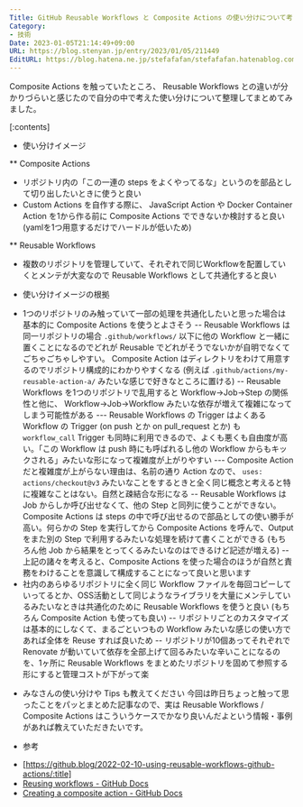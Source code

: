 ```yaml
---
Title: GitHub Reusable Workflows と Composite Actions の使い分けについて考えた
Category:
- 技術
Date: 2023-01-05T21:14:49+09:00
URL: https://blog.stenyan.jp/entry/2023/01/05/211449
EditURL: https://blog.hatena.ne.jp/stefafafan/stefafafan.hatenablog.com/atom/entry/4207112889951402483
---
```


Composite Actions を触っていたところ、 Reusable Workflows との違いが分かりづらいと感じたので自分の中で考えた使い分けについて整理してまとめてみました。

[:contents]

* 使い分けイメージ

** Composite Actions
- リポジトリ内の「この一連の steps をよくやってるな」というのを部品として切り出したいときに使うと良い
- Custom Actions を自作する際に、 JavaScript Action や Docker Container Action を1から作る前に Composite Actions でできないか検討すると良い (yamlを1つ用意するだけでハードルが低いため)

** Reusable Workflows
- 複数のリポジトリを管理していて、それぞれで同じWorkflowを配置していくとメンテが大変なので Reusable Workflows として共通化すると良い

* 使い分けイメージの根拠
- 1つのリポジトリのみ触っていて一部の処理を共通化したいと思った場合は基本的に Composite Actions を使うとよさそう
-- Reusable Workflows は同一リポジトリの場合 <code>.github/workflows/</code> 以下に他の Workflow と一緒に置くことになるのでどれが Reusable でどれがそうでないかが自明でなくてごちゃごちゃしやすい。 Composite Action はディレクトリをわけて用意するのでリポジトリ構成的にわかりやすくなる (例えば <code>.github/actions/my-reusable-action-a/</code> みたいな感じで好きなところに置ける)
-- Reusable Workflows を1つのリポジトリで乱用すると Workflow→Job→Step の関係性と他に、 Workflow→Job→Workflow みたいな依存が増えて複雑になってしまう可能性がある
--- Reusable Workflows の Trigger はよくある Workflow の Trigger (on push とか on pull_request とか) も <code>workflow_call</code> Trigger も同時に利用できるので、よくも悪くも自由度が高い。「この Workflow は push 時にも呼ばれるし他の Workflow からもキックされる」みたいな形になって複雑度が上がりやすい
--- Composite Action だと複雑度が上がらない理由は、名前の通り Action なので、 <code>uses: actions/checkout@v3</code> みたいなことをするときと全く同じ概念と考えると特に複雑なことはない。自然と疎結合な形になる
-- Reusable Workflows は Job からしか呼び出せなくて、他の Step と同列に使うことができない。Composite Actions は steps の中で呼び出せるので部品としての使い勝手が高い。何らかの Step を実行してから Composite Actions を呼んで、Output をまた別の Step で利用するみたいな処理を続けて書くことができる (もちろん他 Job から結果をとってくるみたいなのはできるけど記述が増える)
-- 上記の諸々を考えると、Composite Actions を使った場合のほうが自然と責務をわけることを意識して構成することになって良いと思います
- 社内のあらゆるリポジトリに全く同じ Workflow ファイルを毎回コピーしていってるとか、OSS活動として同じようなライブラリを大量にメンテしているみたいなときは共通化のために Reusable Workflows を使うと良い (もちろん Composite Action も使っても良い)
-- リポジトリごとのカスタマイズは基本的にしなくて、まるごといつもの Workflow みたいな感じの使い方であれば全体を Reuse すれば良いため
-- リポジトリが10個あってそれぞれで Renovate が動いていて依存を全部上げて回るみたいな辛いことになるのを、1ヶ所に Reusable Workflows をまとめたリポジトリを固めて参照する形にすると管理コストが下がって楽

* みなさんの使い分けや Tips も教えてください
今回は昨日ちょっと触って思ったことをパッとまとめた記事なので、実は Reusable Workflows / Composite Actions はこういうケースでかなり良いんだよという情報・事例があれば教えていただきたいです。

* 参考
- [https://github.blog/2022-02-10-using-reusable-workflows-github-actions/:title]
- <a href="https://docs.github.com/en/actions/using-workflows/reusing-workflows">Reusing workflows - GitHub Docs</a>
- <a href="https://docs.github.com/en/actions/creating-actions/creating-a-composite-action">Creating a composite action - GitHub Docs</a>
